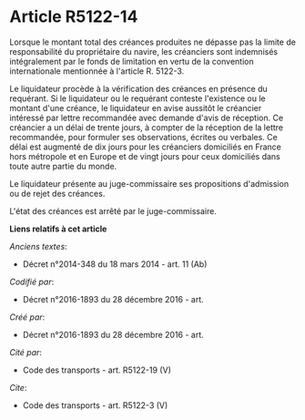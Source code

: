 # Article R5122-14

Lorsque le montant total des créances produites ne dépasse pas la limite de responsabilité du propriétaire du navire, les
créanciers sont indemnisés intégralement par le fonds de limitation en vertu de la convention internationale mentionnée à
l'article R. 5122-3. 

Le liquidateur procède à la vérification des créances en présence du requérant. Si le liquidateur ou le requérant conteste
l'existence ou le montant d'une créance, le liquidateur en avise aussitôt le créancier intéressé par lettre recommandée avec
demande d'avis de réception. Ce créancier a un délai de trente jours, à compter de la réception de la lettre recommandée,
pour formuler ses observations, écrites ou verbales. Ce délai est augmenté de dix jours pour les créanciers domiciliés en
France hors métropole et en Europe et de vingt jours pour ceux domiciliés dans toute autre partie du monde. 

Le liquidateur présente au juge-commissaire ses propositions d'admission ou de rejet des créances. 

L'état des créances est arrêté par le juge-commissaire.

**Liens relatifs à cet article**

_Anciens textes_:

  - Décret n°2014-348 du 18 mars 2014 - art. 11 (Ab)

_Codifié par_:

  - Décret n°2016-1893 du 28 décembre 2016 - art.

_Créé par_:

  - Décret n°2016-1893 du 28 décembre 2016 - art.

_Cité par_:

  - Code des transports - art. R5122-19 (V)

_Cite_:

  - Code des transports - art. R5122-3 (V)
